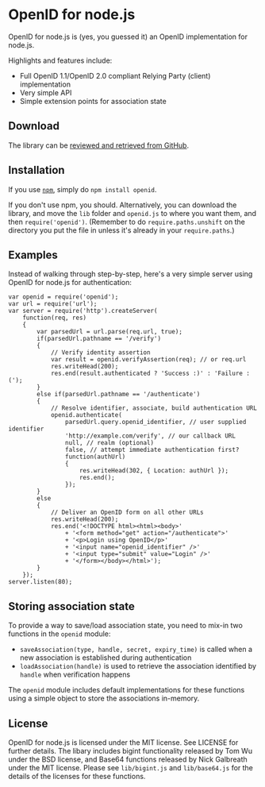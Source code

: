 # OpenID for node.js

OpenID for node.js is (yes, you guessed it) an OpenID implementation for node.js. 

Highlights and features include:

- Full OpenID 1.1/OpenID 2.0 compliant Relying Party (client) implementation
- Very simple API
- Simple extension points for association state

## Download

The library can be [reviewed and retrieved from GitHub](http://github.com/havard/node-openid).

## Installation

If you use [`npm`](http://npmjs.org), simply do `npm install openid`.

If you don't use npm, you should. Alternatively, you can download the library, and move the 
`lib` folder and `openid.js` to where you want them, and then `require('openid')`. 
(Remember to do `require.paths.unshift` on the directory you put the file in unless it's 
already in your `require.paths`.)

## Examples

Instead of walking through step-by-step, here's a very simple server 
using OpenID for node.js for authentication:

    var openid = require('openid');
    var url = require('url');
    var server = require('http').createServer(
        function(req, res)
        {
            var parsedUrl = url.parse(req.url, true);
            if(parsedUrl.pathname == '/verify')
            {
                // Verify identity assertion
                var result = openid.verifyAssertion(req); // or req.url
                res.writeHead(200);
                res.end(result.authenticated ? 'Success :)' : 'Failure :(');
            }
            else if(parsedUrl.pathname == '/authenticate')
            {
                // Resolve identifier, associate, build authentication URL
                openid.authenticate(
                    parsedUrl.query.openid_identifier, // user supplied identifier
                    'http://example.com/verify', // our callback URL
                    null, // realm (optional)
                    false, // attempt immediate authentication first?
                    function(authUrl)
                    {
                        res.writeHead(302, { Location: authUrl });
                        res.end();
                    });
            }
            else
            {
                // Deliver an OpenID form on all other URLs
                res.writeHead(200);
                res.end('<!DOCTYPE html><html><body>'
                    + '<form method="get" action="/authenticate">'
                    + '<p>Login using OpenID</p>'
                    + '<input name="openid_identifier" />'
                    + '<input type="submit" value="Login" />'
                    + '</form></body></html>');
            }
        });
    server.listen(80);

## Storing association state

To provide a way to save/load association state, you need to mix-in two functions in
the `openid` module:

 - `saveAssociation(type, handle, secret, expiry_time)` is called when a new association is established during authentication
 - `loadAssociation(handle)` is used to retrieve the association identified by `handle` when verification happens

The `openid` module includes default implementations for these functions using a simple object to store the associations in-memory.



## License

OpenID for node.js is licensed under the MIT license. See LICENSE for further details. 
The libary includes bigint functionality released by Tom Wu under the BSD license, 
and Base64 functions released by Nick Galbreath under the MIT license. Please see 
`lib/bigint.js` and `lib/base64.js` for the details of the licenses for these functions.
